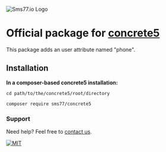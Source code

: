 ![Sms77.io Logo](https://www.sms77.io/wp-content/uploads/2019/07/sms77-Logo-400x79.png "Sms77.io Logo")
# Official package for [concrete5](https://www.concrete5.org/)

This package adds an user attribute named "phone".

## Installation

**In a composer-based concrete5 installation:**

`cd path/to/the/concrete5/root/directory`

`composer require sms77/concrete5`

### Support

Need help? Feel free to [contact us](https://www.sms77.io/en/company/contact/).

[![MIT](https://img.shields.io/badge/License-MIT-teal.svg)](./LICENSE)